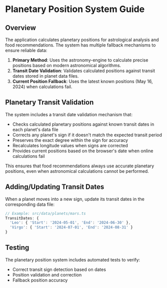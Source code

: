 # Planetary Position System Guide

## Overview
The application calculates planetary positions for astrological analysis and food recommendations. The system has multiple fallback mechanisms to ensure reliable data:

1. **Primary Method**: Uses the astronomy-engine to calculate precise positions based on modern astronomical algorithms.
2. **Transit Date Validation**: Validates calculated positions against transit dates stored in planet data files.
3. **Current Position Fallback**: Uses the latest known positions (May 16, 2024) when calculations fail.

## Planetary Transit Validation

The system includes a transit date validation mechanism that:

- Checks calculated planetary positions against known transit dates in each planet's data file
- Corrects any planet's sign if it doesn't match the expected transit period
- Preserves the exact degree within the sign for accuracy
- Recalculates longitude values when signs are corrected
- Provides current positions based on the browser's date when online calculations fail

This ensures that food recommendations always use accurate planetary positions, even when astronomical calculations cannot be performed.

## Adding/Updating Transit Dates

When a planet moves into a new sign, update its transit dates in the corresponding data file:

```javascript
// Example: src/data/planets/mars.ts
TransitDates: {
  'Leo': { 'Start': '2024-05-01', 'End': '2024-06-30' },
  'Virgo': { 'Start': '2024-07-01', 'End': '2024-08-31' }
}
```

## Testing

The planetary position system includes automated tests to verify:
- Correct transit sign detection based on dates
- Position validation and correction
- Fallback position accuracy 